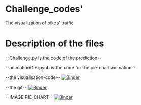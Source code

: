 # Challenge_codes'
The visualization of bikes' traffic


# Description of the files
--Challenge.py is the code of the prediction--


--animationGIF.ipynb is the code for the pie-chart animation--


--the visualisation-code--
[![Binder](https://mybinder.org/badge_logo.svg)](https://mybinder.org/v2/gh/WorgingAnnaSOW/Challenge_visualization/main?filepath=animationGIF.ipynb)



--the gif--
[![Binder](https://mybinder.org/badge_logo.svg)](https://mybinder.org/v2/gh/WorgingAnnaSOW/Challenge_visualization/main?filepath=ezgif.com-gif-maker.gif)



--IMAGE PIE-CHART--
[![Binder](https://mybinder.org/badge_logo.svg)](https://mybinder.org/v2/gh/WorgingAnnaSOW/Challenge_visualization/main?filepath=pie-chart.png)
